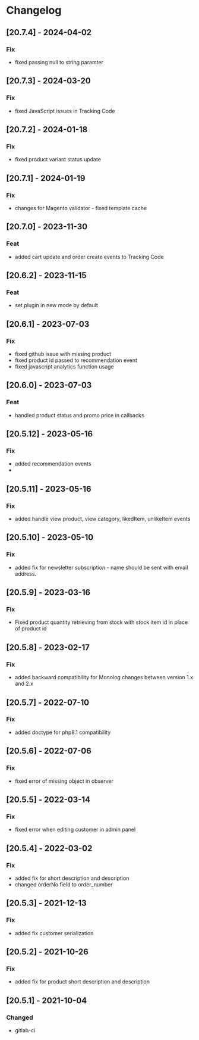 # Changelog

## [20.7.4] - 2024-04-02
### Fix
- fixed passing null to string paramter

## [20.7.3] - 2024-03-20
### Fix
- fixed JavaScript issues in Tracking Code

## [20.7.2] - 2024-01-18
### Fix
- fixed product variant status update 

## [20.7.1] - 2024-01-19
### Fix
- changes for Magento validator - fixed template cache

## [20.7.0] - 2023-11-30
### Feat
- added cart update and order create events to Tracking Code

## [20.6.2] - 2023-11-15
### Feat
- set plugin in new mode by default

## [20.6.1] - 2023-07-03
### Fix
- fixed github issue with missing product
- fixed product id passed to recommendation event
- fixed javascript analytics function usage


## [20.6.0] - 2023-07-03
### Feat
- handled product status and promo price in callbacks

## [20.5.12] - 2023-05-16
### Fix
- added recommendation events
- 
## [20.5.11] - 2023-05-16
### Fix
- added handle view product, view category, likedItem, unlikeItem events

## [20.5.10] - 2023-05-10
### Fix
- added fix for newsletter subscription - name should be sent with email address.

## [20.5.9] - 2023-03-16
### Fix
- Fixed product quantity retrieving from stock with stock item id in place of product id

## [20.5.8] - 2023-02-17
### Fix
- added backward compatibility for Monolog changes between version 1.x and 2.x

## [20.5.7] - 2022-07-10
### Fix
- added doctype for php8.1 compatibility

## [20.5.6] - 2022-07-06
### Fix
- fixed error of missing object in observer

## [20.5.5] - 2022-03-14
### Fix
- fixed error when editing customer in admin panel

## [20.5.4] - 2022-03-02
### Fix
- added fix for short description and description
- changed orderNo field to order_number

## [20.5.3] - 2021-12-13
### Fix
- added fix customer serialization

## [20.5.2] - 2021-10-26
### Fix
- added fix for product short description and description

## [20.5.1] - 2021-10-04
### Changed
- gitlab-ci
